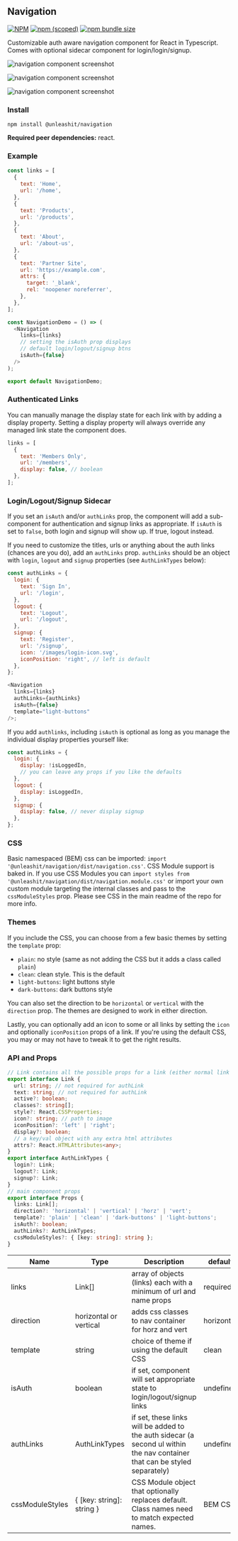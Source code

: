 ## Navigation

[![NPM](https://img.shields.io/npm/l/@unleashit/navigation.svg)](https://github.com/unleashit/npm-library/blob/master/LICENSE)
[![npm (scoped)](https://img.shields.io/npm/v/@unleashit/navigation.svg)](https://www.npmjs.com/package/@unleashit/navigation)
[![npm bundle size](https://img.shields.io/bundlephobia/minzip/@unleashit/navigation.svg)](https://bundlephobia.com/result?p=@unleashit/navigation)

Customizable auth aware navigation component for React in Typescript. Comes with optional sidecar component for login/login/signup.

![navigation component screenshot](https://raw.githubusercontent.com/unleashit/npm-library/master/packages/navigation/navigation-horz.png)

![navigation component screenshot](https://raw.githubusercontent.com/unleashit/npm-library/master/packages/navigation/navigation-horz-alt.png)

![navigation component screenshot](https://raw.githubusercontent.com/unleashit/npm-library/master/packages/navigation/navigation-vert.png)

### Install

```
npm install @unleashit/navigation
```

**Required peer dependencies:** react.

### Example

```javascript
const links = [
  {
    text: 'Home',
    url: '/home',
  },
  {
    text: 'Products',
    url: '/products',
  },
  {
    text: 'About',
    url: '/about-us',
  },
  {
    text: 'Partner Site',
    url: 'https://example.com',
    attrs: {
      target: '_blank',
      rel: 'noopener noreferrer',
    },
  },
];

const NavigationDemo = () => (
  <Navigation
    links={links}
    // setting the isAuth prop displays
    // default login/logout/signup btns
    isAuth={false}
  />
);

export default NavigationDemo;
```

### Authenticated Links

You can manually manage the display state for each link with by adding a display property. Setting a display property will always override any managed link state the component does.

```javascript
links = [
  {
    text: 'Members Only',
    url: '/members',
    display: false, // boolean
  },
];
```

### Login/Logout/Signup Sidecar

If you set an `isAuth` and/or `authLinks` prop, the component will add a sub-component for authentication and signup links as appropriate. If `isAuth` is set to `false`, both login and signup will show up. If true, logout instead.

If you need to customize the titles, urls or anything about the auth links (chances are you do), add an `authLinks` prop. `authLinks` should be an object with `login`, `logout` and `signup` properties (see `AuthLinkTypes` below):

```javascript
const authLinks = {
  login: {
    text: 'Sign In',
    url: '/login',
  },
  logout: {
    text: 'Logout',
    url: '/logout',
  },
  signup: {
    text: 'Register',
    url: '/signup',
    icon: '/images/login-icon.svg',
    iconPosition: 'right', // left is default
  },
};

<Navigation
  links={links}
  authLinks={authLinks}
  isAuth={false}
  template="light-buttons"
/>;
```

If you add `authlinks`, including `isAuth` is optional as long as you manage the individual display properties yourself like:

```javascript
const authLinks = {
  login: {
    display: !isLoggedIn,
    // you can leave any props if you like the defaults
  },
  logout: {
    display: isLoggedIn,
  },
  signup: {
    display: false, // never display signup
  },
};
```

### CSS

Basic namespaced (BEM) css can be imported: `import '@unleashit/navigation/dist/navigation.css'`. CSS Module support is baked in. If you use CSS Modules you can `import styles from '@unleashit/navigation/dist/navigation.module.css'` or import your own custom module targeting the internal classes and pass to the `cssModuleStyles` prop. Please see CSS in the main readme of the repo for more info.

### Themes

If you include the CSS, you can choose from a few basic themes by setting the `template` prop:

- `plain`: no style (same as not adding the CSS but it adds a class called `plain`)
- `clean`: clean style. This is the default
- `light-buttons`: light buttons style
- `dark-buttons`: dark buttons style

You can also set the direction to be `horizontal` or `vertical` with the `direction` prop. The themes are designed to work in either direction.

Lastly, you can optionally add an icon to some or all links by setting the `icon` and optionally `iconPosition` props of a link. If you're using the default CSS, you may or may not have to tweak it to get the right results.

### API and Props

```typescript
// Link contains all the possible props for a link (either normal link or authLink)
export interface Link {
  url: string; // not required for authLink
  text: string; // not required for authLink
  active?: boolean;
  classes?: string[];
  style?: React.CSSProperties;
  icon?: string; // path to image
  iconPosition?: 'left' | 'right';
  display?: boolean;
  // a key/val object with any extra html attributes
  attrs?: React.HTMLAttributes<any>;
}
export interface AuthLinkTypes {
  login?: Link;
  logout?: Link;
  signup?: Link;
}
// main component props
export interface Props {
  links: Link[];
  direction?: 'horizontal' | 'vertical' | 'horz' | 'vert';
  template?: 'plain' | 'clean' | 'dark-buttons' | 'light-buttons';
  isAuth?: boolean;
  authLinks?: AuthLinkTypes;
  cssModuleStyles?: { [key: string]: string };
}
```

| Name            | Type                      | Description                                                                                                                | default     |
| --------------- | ------------------------- | -------------------------------------------------------------------------------------------------------------------------- | ----------- |
| links           | Link[]                    | array of objects (links) each with a minimum of url and name props                                                         | required    |
| direction       | horizontal or vertical    | adds css classes to nav container for horz and vert                                                                        | horizontal  |
| template        | string                    | choice of theme if using the default CSS                                                                                   | clean       |
| isAuth          | boolean                   | if set, component will set appropriate state to login/logout/signup links                                                  | undefined   |
| authLinks       | AuthLinkTypes             | if set, these links will be added to the auth sidecar (a second ul within the nav container that can be styled separately) | undefined   |
| cssModuleStyles | { [key: string]: string } | CSS Module object that optionally replaces default. Class names need to match expected names.                               | BEM CSS |
